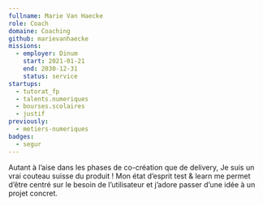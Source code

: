```yaml
---
fullname: Marie Van Haecke
role: Coach
domaine: Coaching
github: marievanhaecke
missions:
  - employer: Dinum
    start: 2021-01-21
    end: 2030-12-31
    status: service
startups:
  - tutorat_fp
  - talents.numeriques
  - bourses.scolaires
  - justif
previously:
  - metiers-numeriques
badges:
  - segur
---
```


Autant à l’aise dans les phases de co-création que de delivery, Je suis un vrai couteau suisse du produit ! Mon état d’esprit test & learn me permet d’être centré sur le besoin de l’utilisateur et j’adore passer d’une idée à un projet concret.
